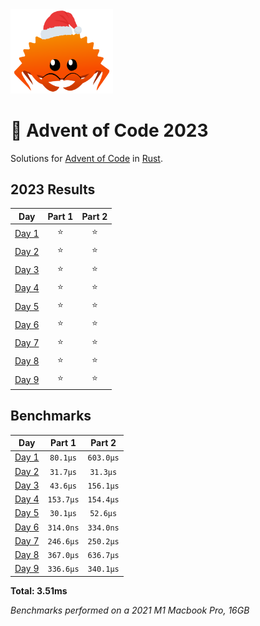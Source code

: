 <img src="./.assets/christmas_ferris.png" width="164">

# 🎄 Advent of Code 2023

Solutions for [Advent of Code](https://adventofcode.com/) in [Rust](https://www.rust-lang.org/).

<!--- advent_readme_stars table --->
## 2023 Results

| Day | Part 1 | Part 2 |
| :---: | :---: | :---: |
| [Day 1](https://adventofcode.com/2023/day/1) | ⭐ | ⭐ |
| [Day 2](https://adventofcode.com/2023/day/2) | ⭐ | ⭐ |
| [Day 3](https://adventofcode.com/2023/day/3) | ⭐ | ⭐ |
| [Day 4](https://adventofcode.com/2023/day/4) | ⭐ | ⭐ |
| [Day 5](https://adventofcode.com/2023/day/5) | ⭐ | ⭐ |
| [Day 6](https://adventofcode.com/2023/day/6) | ⭐ | ⭐ |
| [Day 7](https://adventofcode.com/2023/day/7) | ⭐ | ⭐ |
| [Day 8](https://adventofcode.com/2023/day/8) | ⭐ | ⭐ |
| [Day 9](https://adventofcode.com/2023/day/9) | ⭐ | ⭐ |
<!--- advent_readme_stars table --->

<!--- benchmarking table --->
## Benchmarks

| Day | Part 1 | Part 2 |
| :---: | :---: | :---:  |
| [Day 1](./src/bin/01.rs) | `80.1µs` | `603.0µs` |
| [Day 2](./src/bin/02.rs) | `31.7µs` | `31.3µs` |
| [Day 3](./src/bin/03.rs) | `43.6µs` | `156.1µs` |
| [Day 4](./src/bin/04.rs) | `153.7µs` | `154.4µs` |
| [Day 5](./src/bin/05.rs) | `30.1µs` | `52.6µs` |
| [Day 6](./src/bin/06.rs) | `314.0ns` | `334.0ns` |
| [Day 7](./src/bin/07.rs) | `246.6µs` | `250.2µs` |
| [Day 8](./src/bin/08.rs) | `367.0µs` | `636.7µs` |
| [Day 9](./src/bin/09.rs) | `336.6µs` | `340.1µs` |

**Total: 3.51ms**
<!--- benchmarking table --->
*Benchmarks performed on a 2021 M1 Macbook Pro, 16GB*
